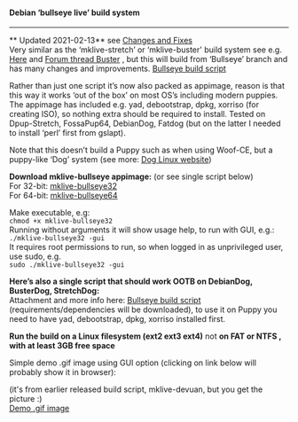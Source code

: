 #### Debian ‘bullseye live’ build system

* * * * *

** Updated 2021-02-13** see [Changes and Fixes]( https://forum.puppylinux.com/viewtopic.php?p=14738#p14738)   
Very similar as the ‘mklive-stretch’ or ‘mklive-buster' build system see
e.g.
[Here](https://github.com/DebianDog/MakeLive/blob/gh-pages/README-Stretch.md)
and [Forum thread
Buster](https://puppylinux.rockedge.org/viewtopic.php?f=46&t=87) , but
this will build from ‘Bullseye’ branch and has many changes and
improvements. [Bullseye build script](https://forum.puppylinux.com/viewtopic.php?p=14736#p14736)   

Rather than just one script it’s now also packed as appimage, reason is
that this way it works ‘out of the box’ on most OS’s including modern
puppies. The appimage has included e.g. yad, debootstrap, dpkg, xorriso
(for creating ISO), so nothing extra should be required to install.
Tested on Dpup-Stretch, FossaPup64, DebianDog, Fatdog (but on the latter
I needed to install ‘perl’ first from gslapt).

Note that this doesn’t build a Puppy such as when using Woof-CE, but a
puppy-like ‘Dog’ system (see more: [Dog Linux
website](https://debiandog.github.io/doglinux/))

**Download mklive-bullseye appimage:** (or see single script below)   
 For 32-bit:
[mklive-bullseye32](https://debiandog.github.io/MakeLive/mklive-bullseye32)   
 For 64-bit:
[mklive-bullseye64](https://debiandog.github.io/MakeLive/mklive-bullseye64)

Make executable, e.g:   
 `chmod +x mklive-bullseye32`  
 Running without arguments it will show usage help, to run with GUI,
e.g.:   
 `./mklive-bullseye32 -gui`   
 It requires root permissions to run, so when logged in as unprivileged
user, use sudo, e.g.   
 `sudo ./mklive-bullseye32 -gui`

**Here’s also a single script that should work OOTB on DebianDog,
BusterDog, StretchDog:**    
 Attachment and more info here: [Bullseye build script](https://forum.puppylinux.com/viewtopic.php?p=14736#p14736) 
 (requirements/dependencies will be downloaded), to use it on Puppy you
need to have yad, debootstrap, dpkg, xorriso installed first.

**Run the build on a Linux filesystem (ext2 ext3 ext4)** not **on FAT or
NTFS , with at least 3GB free space**

Simple demo .gif image using GUI option (clicking on link below will
probably show it in browser):

(it's from earlier released build script, mklive-devuan, but you get the
picture :)   
 [Demo .gif image](https://debiandog.github.io/MakeLive/build-beowulf-demo.gif)
